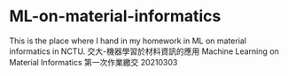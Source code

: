 # ML-on-material-informatics
This is the place where I hand in my homework in ML on material informatics in NCTU. 
交大-機器學習於材料資訊的應用 Machine Learning on Material Informatics
第一次作業繳交 20210303
